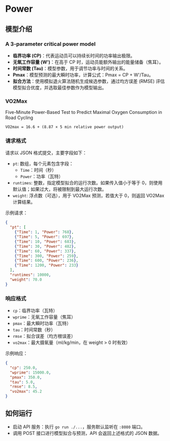 # Power 


## 模型介绍

### A 3-parameter critical power model

- **临界功率 (CP)**：代表运动员可以持续长时间的功率输出极限。
- **无氧工作容量 (W')**：在高于 CP 时，运动员能额外输出的能量储备（焦耳）。
- **时间常数 (Tau)**：模型参数，用于调节功率与时间的关系。
- **Pmax**：模型预测的最大瞬时功率，计算公式：Pmax = CP + W'/Tau。
- **拟合方法**：使用模拟退火算法随机生成候选参数，通过均方误差 (RMSE) 评估模型拟合优度，并选取最佳参数作为模型输出。


### VO2Max
Five-Minute Power-Based Test to Predict Maximal Oxygen Consumption in Road Cycling

`VO2max = 16.6 + (8.87 × 5 min relative power output)`

### 请求格式
请求以 JSON 格式提交，主要字段如下：
- `pt`: 数组，每个元素包含字段：
  - `Time`：时间（秒）
  - `Power`：功率（瓦特）
- `runtimes`: 整数，指定模型拟合的运行次数。如果传入值小于等于 0，则使用默认值；如果过大，将被限制到最大运行次数。
- `weight`: 浮点数（可选），用于 VO2Max 预测，若值大于 0，则返回 VO2Max 计算结果。

示例请求：
```json
{
  "pt": [
    {"Time": 1, "Power": 768},
    {"Time": 5, "Power": 697},
    {"Time": 10, "Power": 683},
    {"Time": 30, "Power": 482},
    {"Time": 60, "Power": 337},
    {"Time": 300, "Power": 259},
    {"Time": 600, "Power": 236},
    {"Time": 1200, "Power": 233}
  ],
  "runtimes": 10000,
  "weight": 70.0
}
```

### 响应格式
- `cp`：临界功率（瓦特）
- `wprime`：无氧工作容量（焦耳）
- `pmax`：最大瞬时功率（瓦特）
- `tau`：时间常数（秒）
- `rmse`：拟合误差（均方根误差）
- `vo2max`：最大摄氧量（ml/kg/min，在 weight > 0 时有效）

示例响应：
```json
{
  "cp": 250.0,
  "wprime": 15000.0,
  "pmax": 350.0,
  "tau": 5.0,
  "rmse": 8.5,
  "vo2max": 45.2
}
```


## 如何运行

- 启动 API 服务：执行 `go run ./...`，服务默认监听在 `:8080` 端口。
- 调用 POST 接口进行模型拟合与预测，API 会返回上述格式的 JSON 数据。